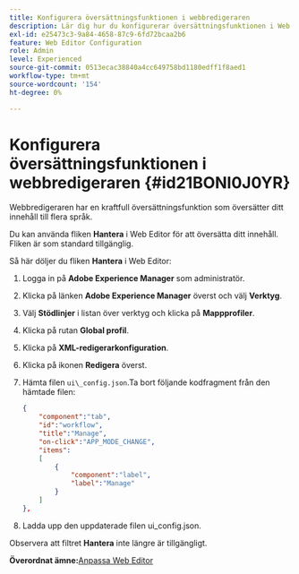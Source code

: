 ```yaml
---
title: Konfigurera översättningsfunktionen i webbredigeraren
description: Lär dig hur du konfigurerar översättningsfunktionen i Web Editor
exl-id: e25473c3-9a84-4658-87c9-6fd72bcaa2b6
feature: Web Editor Configuration
role: Admin
level: Experienced
source-git-commit: 0513ecac38840a4cc649758bd1180edff1f8aed1
workflow-type: tm+mt
source-wordcount: '154'
ht-degree: 0%

---
```


# Konfigurera översättningsfunktionen i webbredigeraren {#id21BONI0J0YR}

Webbredigeraren har en kraftfull översättningsfunktion som översätter ditt innehåll till flera språk.

Du kan använda fliken **Hantera** i Web Editor för att översätta ditt innehåll. Fliken är som standard tillgänglig.

Så här döljer du fliken **Hantera** i Web Editor:

1. Logga in på **Adobe Experience Manager** som administratör.
1. Klicka på länken **Adobe Experience Manager** överst och välj **Verktyg**.
1. Välj **Stödlinjer** i listan över verktyg och klicka på **Mappprofiler**.
1. Klicka på rutan **Global profil**.
1. Klicka på **XML-redigerarkonfiguration**.
1. Klicka på ikonen **Redigera** överst.
1. Hämta filen `ui\_config.json`.Ta bort följande kodfragment från den hämtade filen:

   ```json
   {
       "component":"tab",
       "id":"workflow",
       "title":"Manage",
       "on-click":"APP_MODE_CHANGE",
       "items":
       [
           {
               "component":"label",
               "label":"Manage"
           }
       ]
   },
   ```

1. Ladda upp den uppdaterade filen ui\_config.json.

Observera att filtret **Hantera** inte längre är tillgängligt.

**Överordnat ämne:**&#x200B;[&#x200B; Anpassa Web Editor](conf-web-editor.md)
